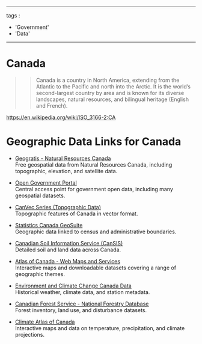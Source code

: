 ---
tags :
 - 'Government'
 - 'Data'
 ---

# Canada

>> Canada is a country in North America, extending from the Atlantic to the Pacific and north into the Arctic. It is the world’s second-largest country by area and is known for its diverse landscapes, natural resources, and bilingual heritage (English and French).

https://en.wikipedia.org/wiki/ISO_3166-2:CA


# Geographic Data Links for Canada

- [Geogratis - Natural Resources Canada](https://geogratis.gc.ca/)  
  Free geospatial data from Natural Resources Canada, including topographic, elevation, and satellite data.

- [Open Government Portal](https://open.canada.ca/en/open-data)  
  Central access point for government open data, including many geospatial datasets.

- [CanVec Series (Topographic Data)](https://open.canada.ca/data/en/dataset/be0165a8-ad5d-4adb-a27a-2d4117c3967c)  
  Topographic features of Canada in vector format.

- [Statistics Canada GeoSuite](https://www150.statcan.gc.ca/n1/en/catalogue/92-150-X)  
  Geographic data linked to census and administrative boundaries.

- [Canadian Soil Information Service (CanSIS)](https://sis.agr.gc.ca/cansis/)  
  Detailed soil and land data across Canada.

- [Atlas of Canada - Web Maps and Services](https://atlas.gc.ca/)  
  Interactive maps and downloadable datasets covering a range of geographic themes.

- [Environment and Climate Change Canada Data](https://climate.weather.gc.ca/)  
  Historical weather, climate data, and station metadata.

- [Canadian Forest Service - National Forestry Database](https://nfi.nfis.org/en/)  
  Forest inventory, land use, and disturbance datasets.

- [Climate Atlas of Canada](https://climateatlas.ca/)  
  Interactive maps and data on temperature, precipitation, and climate projections.